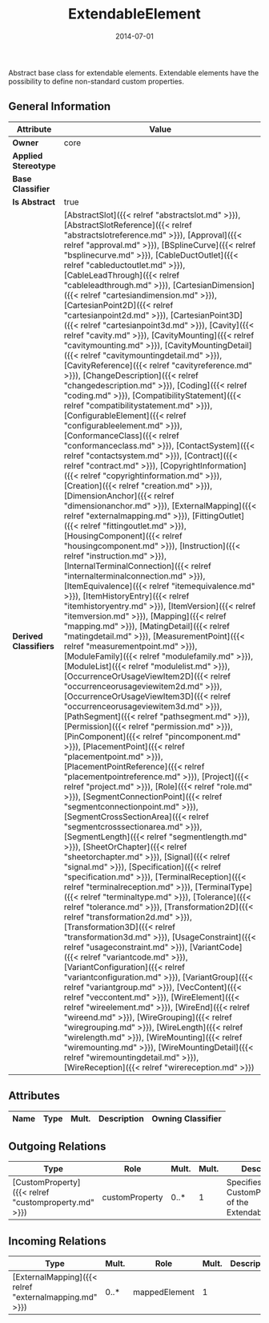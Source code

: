 ﻿---
title: ExtendableElement
toc: false
type: specs
date: "2014-07-01"
draft: false
specification: VEC
version: 1.1.1
documentType: "Recommendation"
elementType: Class
classes:
  - ExtendableElement
menu_name: vec-1.1.1
---
<p>Abstract base class for extendable elements. Extendable elements have the possibility to define non-standard custom properties.  </p>

## General Information

| Attribute               | Value |
|-------------------------|-------|
| **Owner**               | core |
| **Applied Stereotype**  |   |
| **Base Classifier**     |   |
| **Is Abstract**         | true |
| **Derived Classifiers** | [AbstractSlot]({{< relref "abstractslot.md" >}}), [AbstractSlotReference]({{< relref "abstractslotreference.md" >}}), [Approval]({{< relref "approval.md" >}}), [BSplineCurve]({{< relref "bsplinecurve.md" >}}), [CableDuctOutlet]({{< relref "cableductoutlet.md" >}}), [CableLeadThrough]({{< relref "cableleadthrough.md" >}}), [CartesianDimension]({{< relref "cartesiandimension.md" >}}), [CartesianPoint2D]({{< relref "cartesianpoint2d.md" >}}), [CartesianPoint3D]({{< relref "cartesianpoint3d.md" >}}), [Cavity]({{< relref "cavity.md" >}}), [CavityMounting]({{< relref "cavitymounting.md" >}}), [CavityMountingDetail]({{< relref "cavitymountingdetail.md" >}}), [CavityReference]({{< relref "cavityreference.md" >}}), [ChangeDescription]({{< relref "changedescription.md" >}}), [Coding]({{< relref "coding.md" >}}), [CompatibilityStatement]({{< relref "compatibilitystatement.md" >}}), [ConfigurableElement]({{< relref "configurableelement.md" >}}), [ConformanceClass]({{< relref "conformanceclass.md" >}}), [ContactSystem]({{< relref "contactsystem.md" >}}), [Contract]({{< relref "contract.md" >}}), [CopyrightInformation]({{< relref "copyrightinformation.md" >}}), [Creation]({{< relref "creation.md" >}}), [DimensionAnchor]({{< relref "dimensionanchor.md" >}}), [ExternalMapping]({{< relref "externalmapping.md" >}}), [FittingOutlet]({{< relref "fittingoutlet.md" >}}), [HousingComponent]({{< relref "housingcomponent.md" >}}), [Instruction]({{< relref "instruction.md" >}}), [InternalTerminalConnection]({{< relref "internalterminalconnection.md" >}}), [ItemEquivalence]({{< relref "itemequivalence.md" >}}), [ItemHistoryEntry]({{< relref "itemhistoryentry.md" >}}), [ItemVersion]({{< relref "itemversion.md" >}}), [Mapping]({{< relref "mapping.md" >}}), [MatingDetail]({{< relref "matingdetail.md" >}}), [MeasurementPoint]({{< relref "measurementpoint.md" >}}), [ModuleFamily]({{< relref "modulefamily.md" >}}), [ModuleList]({{< relref "modulelist.md" >}}), [OccurrenceOrUsageViewItem2D]({{< relref "occurrenceorusageviewitem2d.md" >}}), [OccurrenceOrUsageViewItem3D]({{< relref "occurrenceorusageviewitem3d.md" >}}), [PathSegment]({{< relref "pathsegment.md" >}}), [Permission]({{< relref "permission.md" >}}), [PinComponent]({{< relref "pincomponent.md" >}}), [PlacementPoint]({{< relref "placementpoint.md" >}}), [PlacementPointReference]({{< relref "placementpointreference.md" >}}), [Project]({{< relref "project.md" >}}), [Role]({{< relref "role.md" >}}), [SegmentConnectionPoint]({{< relref "segmentconnectionpoint.md" >}}), [SegmentCrossSectionArea]({{< relref "segmentcrosssectionarea.md" >}}), [SegmentLength]({{< relref "segmentlength.md" >}}), [SheetOrChapter]({{< relref "sheetorchapter.md" >}}), [Signal]({{< relref "signal.md" >}}), [Specification]({{< relref "specification.md" >}}), [TerminalReception]({{< relref "terminalreception.md" >}}), [TerminalType]({{< relref "terminaltype.md" >}}), [Tolerance]({{< relref "tolerance.md" >}}), [Transformation2D]({{< relref "transformation2d.md" >}}), [Transformation3D]({{< relref "transformation3d.md" >}}), [UsageConstraint]({{< relref "usageconstraint.md" >}}), [VariantCode]({{< relref "variantcode.md" >}}), [VariantConfiguration]({{< relref "variantconfiguration.md" >}}), [VariantGroup]({{< relref "variantgroup.md" >}}), [VecContent]({{< relref "veccontent.md" >}}), [WireElement]({{< relref "wireelement.md" >}}), [WireEnd]({{< relref "wireend.md" >}}), [WireGrouping]({{< relref "wiregrouping.md" >}}), [WireLength]({{< relref "wirelength.md" >}}), [WireMounting]({{< relref "wiremounting.md" >}}), [WireMountingDetail]({{< relref "wiremountingdetail.md" >}}), [WireReception]({{< relref "wirereception.md" >}}) |

## Attributes
|  Name  |  Type  |  Mult.  |  Description  |  Owning Classifier  |
|--------|--------|---------|---------------|--------------|

## Outgoing Relations
|    Type  |   Role   |   Mult.   |   Mult.   |   Description   |
|----------|----------|-----------|-----------|-----------------|
| [CustomProperty]({{< relref "customproperty.md" >}}) | customProperty | 0..* | 1 | Specifies the CustomProperties of the ExtendableElement. |
##  Incoming Relations
|    Type  |   Mult.  |   Role    |   Mult.   |   Description  |
|----------|----------|-----------|-----------|----------------|
| [ExternalMapping]({{< relref "externalmapping.md" >}}) | 0..* | mappedElement | 1 |  |
